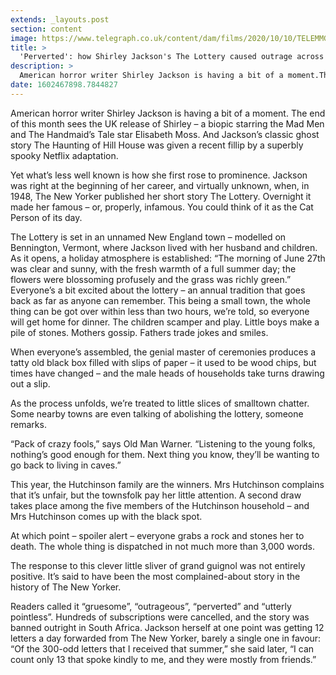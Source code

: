 ```yaml
--- 
extends: _layouts.post 
section: content 
image: https://www.telegraph.co.uk/content/dam/films/2020/10/10/TELEMMGLPICT000241272467_trans_NvBQzQNjv4BqDyjHCcE33gB7Y9JwaDTB_YJHTknU1GoZztjpkY4-Vvo.jpeg?impolicy=logo-overlay 
title: > 
  'Perverted': how Shirley Jackson's The Lottery caused outrage across America 
description: > 
  American horror writer Shirley Jackson is having a bit of a moment.The end of this month sees the UK release of Shirley – a biopic starring the Mad Men and The Handmaid’s Tale star Elisabeth Moss.And Jackson’s classic ghost story The Haunting of Hill House was given a recent fillip by a superbly spooky Netflix adaptation.Jackson was right at the beginning of her career, and virtually unknown, when, in 1948, The New Yorker published her short story The Lottery.The Lottery is set in an unnamed New England town – modelled on Bennington, Vermont, where Jackson lived with her husband and children. 
date: 1602467898.7844827 
--- 
```

American horror writer Shirley Jackson is having a bit of a moment. The end of this month sees the UK release of Shirley – a biopic starring the Mad Men and The Handmaid’s Tale star Elisabeth Moss. And Jackson’s classic ghost story The Haunting of Hill House was given a recent fillip by a superbly spooky Netflix adaptation.

Yet what’s less well known is how she first rose to prominence. Jackson was right at the beginning of her career, and virtually unknown, when, in 1948, The New Yorker published her short story The Lottery. Overnight it made her famous – or, properly, infamous. You could think of it as the Cat Person of its day.

The Lottery is set in an unnamed New England town – modelled on Bennington, Vermont, where Jackson lived with her husband and children. As it opens, a holiday atmosphere is established: “The morning of June 27th was clear and sunny, with the fresh warmth of a full­ summer day; the flowers were blossoming profusely and the grass was richly green.” Everyone’s a bit excited about the lottery – an annual tradition that goes back as far as anyone can remember. This being a small town, the whole thing can be got over within less than two hours, we’re told, so everyone will get home for dinner. The children scamper and play. Little boys make a pile of stones. Mothers gossip. Fathers trade jokes and smiles.

When everyone’s assembled, the genial master of ceremonies produces a tatty old black box filled with slips of paper – it used to be wood chips, but times have changed – and the male heads of households take turns drawing out a slip.

As the process unfolds, we’re treated to little slices of smalltown chatter. Some nearby towns are even talking of abolishing the lottery, someone remarks.

“Pack of crazy fools,” says Old Man Warner. “Listening to the young folks, nothing’s good enough for them. Next thing you know, they’ll be wanting to go back to living in caves.”

This year, the Hutchinson family are the winners. Mrs Hutchinson complains that it’s unfair, but the townsfolk pay her little attention. A second draw takes place among the five members of the Hutchinson household – and Mrs Hutchinson comes up with the black spot.

At which point – spoiler alert – everyone grabs a rock and stones her to death. The whole thing is dispatched in not much more than 3,000 words.

The response to this clever little sliver of grand guignol was not entirely positive. It’s said to have been the most complained-about story in the history of The New Yorker.

Readers called it “gruesome”, “outrageous”, “perverted” and “utterly pointless”. Hundreds of subscriptions were cancelled, and the story was banned outright in South Africa. Jackson herself at one point was getting 12 letters a day forwarded from The New Yorker, barely a single one in favour: “Of the 300-odd letters that I received that summer,” she said later, “I can count only 13 that spoke kindly to me, and they were mostly from friends.”